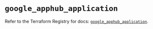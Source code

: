 # `google_apphub_application`

Refer to the Terraform Registry for docs: [`google_apphub_application`](https://registry.terraform.io/providers/hashicorp/google-beta/6.37.0/docs/resources/google_apphub_application).
